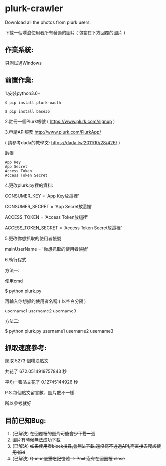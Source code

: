 plurk-crawler
=========================================================
Download all the photos from plurk users.

下載一個噗浪使用者所有發過的圖片 ( 包含在下方回覆的圖片 )


作業系統:
---
只測試過Windows

前置作業:
---

1.安裝python3.6+

   `$ pip install plurk-oauth `
 
   `$ pip install base36 `

2.註冊一個Plurk帳號 ( https://www.plurk.com/signup )

3.申請API服務 http://www.plurk.com/PlurkApp/ 

  ( 請參考dada的教學文: https://dada.tw/2011/10/28/426/ )

  取得

    App Key
    App Secret 
    Access Token  
    Access Token Secret
    

4.更改plurk.py裡的資料:

  CONSUMER_KEY = 'App Key放這裡'

  CONSUMER_SECRET = 'App Secret放這裡'

  ACCESS_TOKEN = 'Access Token放這裡'

  ACCESS_TOKEN_SECRET = 'Access Token Secret放這裡'

5.更改你想抓取的使用者帳號

  mainUserName = '你想抓取的使用者帳號'

6.執行程式

方法一:

   使用cmd

   $ python plurk.py

   再輸入你想抓的使用者名稱 ( 以空白分隔 )

   username1 username2 username3

方法二:

   $ python plurk.py username1 username2 username3

抓取速度參考:
---

爬取 5273 個噗浪貼文

共花了 672.0514919757843 秒

平均一張貼文花了 0.12745144926 秒

P.S.每個貼文留言數、圖片數不一樣

所以參考就好

目前已知Bug:
---
1. (已解決) ~~在回覆裡的圖片可能會少下載一張~~
2. 圖片有時候無法成功下載
3. (已解決) ~~如果使用者block搜尋,會無法下載,還沒寫不透過API,而直接去爬該使用者id~~
4. (已解決) ~~Queue嚴重吃記憶體 -> Pool 沒有在迴圈裡 close~~
